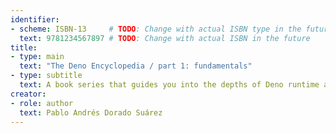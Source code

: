```yaml
---
identifier:
- scheme: ISBN-13     # TODO: Change with actual ISBN type in the future
  text: 9781234567897 # TODO: Change with actual ISBN in the future
title:
- type: main
  text: "The Deno Encyclopedia / part 1: fundamentals"
- type: subtitle
  text: A book series that guides you into the depths of Deno runtime and its quirks.
creator:
- role: author 
  text: Pablo Andrés Dorado Suárez
---
```

